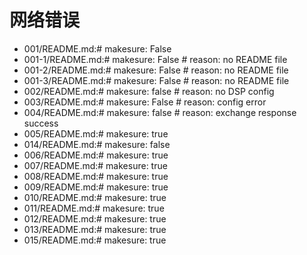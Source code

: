 # 网络错误

- 001/README.md:# makesure: False
- 001-1/README.md:# makesure: False # reason: no README file
- 001-2/README.md:# makesure: False # reason: no README file
- 001-3/README.md:# makesure: False # reason: no README file
- 002/README.md:# makesure: false # reason: no DSP config
- 003/README.md:# makesure: False # reason: config error
- 004/README.md:# makesure: false # reason: exchange response success
- 005/README.md:# makesure: true
- 014/README.md:# makesure: false
- 006/README.md:# makesure: true
- 007/README.md:# makesure: true
- 008/README.md:# makesure: true
- 009/README.md:# makesure: true
- 010/README.md:# makesure: true
- 011/README.md:# makesure: true
- 012/README.md:# makesure: true
- 013/README.md:# makesure: true
- 015/README.md:# makesure: true
